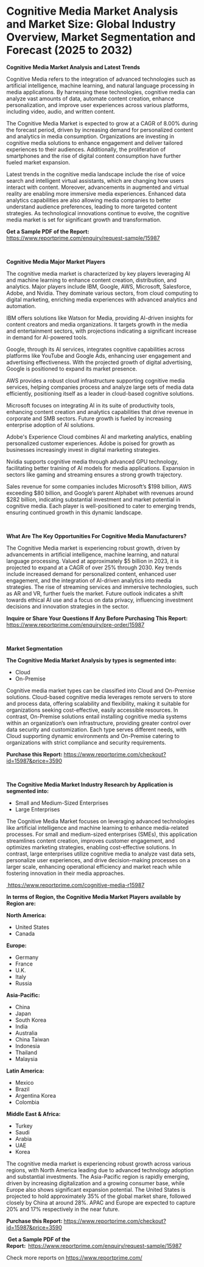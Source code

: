 <p><h1>Cognitive Media Market Analysis and Market Size: Global Industry Overview, Market Segmentation and Forecast (2025 to 2032)</h1></p><p><strong>Cognitive Media Market Analysis and Latest Trends</strong></p>
<p><p>Cognitive Media refers to the integration of advanced technologies such as artificial intelligence, machine learning, and natural language processing in media applications. By harnessing these technologies, cognitive media can analyze vast amounts of data, automate content creation, enhance personalization, and improve user experiences across various platforms, including video, audio, and written content.</p><p>The Cognitive Media Market is expected to grow at a CAGR of 8.00% during the forecast period, driven by increasing demand for personalized content and analytics in media consumption. Organizations are investing in cognitive media solutions to enhance engagement and deliver tailored experiences to their audiences. Additionally, the proliferation of smartphones and the rise of digital content consumption have further fueled market expansion.</p><p>Latest trends in the cognitive media landscape include the rise of voice search and intelligent virtual assistants, which are changing how users interact with content. Moreover, advancements in augmented and virtual reality are enabling more immersive media experiences. Enhanced data analytics capabilities are also allowing media companies to better understand audience preferences, leading to more targeted content strategies. As technological innovations continue to evolve, the cognitive media market is set for significant growth and transformation.</p></p>
<p><strong>Get a Sample PDF of the Report:&nbsp;</strong> <a href="https://www.reportprime.com/enquiry/request-sample/15987?utm_campaign=2803&utm_medium=2&utm_source=Github&utm_content=ia&utm_term=20032025&utm_id=cognitive-media">https://www.reportprime.com/enquiry/request-sample/15987</a></p>
<p>&nbsp;</p>
<p><strong>Cognitive Media Major Market Players</strong></p>
<p><p>The cognitive media market is characterized by key players leveraging AI and machine learning to enhance content creation, distribution, and analytics. Major players include IBM, Google, AWS, Microsoft, Salesforce, Adobe, and Nvidia. They dominate various sectors, from cloud computing to digital marketing, enriching media experiences with advanced analytics and automation.</p><p>IBM offers solutions like Watson for Media, providing AI-driven insights for content creators and media organizations. It targets growth in the media and entertainment sectors, with projections indicating a significant increase in demand for AI-powered tools.</p><p>Google, through its AI services, integrates cognitive capabilities across platforms like YouTube and Google Ads, enhancing user engagement and advertising effectiveness. With the projected growth of digital advertising, Google is positioned to expand its market presence.</p><p>AWS provides a robust cloud infrastructure supporting cognitive media services, helping companies process and analyze large sets of media data efficiently, positioning itself as a leader in cloud-based cognitive solutions.</p><p>Microsoft focuses on integrating AI in its suite of productivity tools, enhancing content creation and analytics capabilities that drive revenue in corporate and SMB sectors. Future growth is fueled by increasing enterprise adoption of AI solutions.</p><p>Adobe's Experience Cloud combines AI and marketing analytics, enabling personalized customer experiences. Adobe is poised for growth as businesses increasingly invest in digital marketing strategies.</p><p>Nvidia supports cognitive media through advanced GPU technology, facilitating better training of AI models for media applications. Expansion in sectors like gaming and streaming ensures a strong growth trajectory.</p><p>Sales revenue for some companies includes Microsoft’s $198 billion, AWS exceeding $80 billion, and Google’s parent Alphabet with revenues around $282 billion, indicating substantial investment and market potential in cognitive media. Each player is well-positioned to cater to emerging trends, ensuring continued growth in this dynamic landscape.</p></p>
<p>&nbsp;</p>
<p><strong>What Are The Key Opportunities For Cognitive Media Manufacturers?</strong></p>
<p><p>The Cognitive Media market is experiencing robust growth, driven by advancements in artificial intelligence, machine learning, and natural language processing. Valued at approximately $5 billion in 2023, it is projected to expand at a CAGR of over 25% through 2030. Key trends include increased demand for personalized content, enhanced user engagement, and the integration of AI-driven analytics into media strategies. The rise of streaming services and immersive technologies, such as AR and VR, further fuels the market. Future outlook indicates a shift towards ethical AI use and a focus on data privacy, influencing investment decisions and innovation strategies in the sector.</p></p>
<p><strong>Inquire or Share Your Questions If Any Before Purchasing This Report:</strong> <a href="https://www.reportprime.com/enquiry/pre-order/15987?utm_campaign=2803&utm_medium=2&utm_source=Github&utm_content=ia&utm_term=20032025&utm_id=cognitive-media">https://www.reportprime.com/enquiry/pre-order/15987</a></p>
<p>&nbsp;</p>
<p><strong>Market Segmentation</strong></p>
<p><strong>The Cognitive Media Market Analysis by types is segmented into:</strong></p>
<p><ul><li>Cloud</li><li>On-Premise</li></ul></p>
<p><p>Cognitive media market types can be classified into Cloud and On-Premise solutions. Cloud-based cognitive media leverages remote servers to store and process data, offering scalability and flexibility, making it suitable for organizations seeking cost-effective, easily accessible resources. In contrast, On-Premise solutions entail installing cognitive media systems within an organization’s own infrastructure, providing greater control over data security and customization. Each type serves different needs, with Cloud supporting dynamic environments and On-Premise catering to organizations with strict compliance and security requirements.</p></p>
<p><strong>Purchase this Report:&nbsp;</strong><a href="https://www.reportprime.com/checkout?id=15987&price=3590&utm_campaign=2803&utm_medium=2&utm_source=Github&utm_content=ia&utm_term=20032025&utm_id=cognitive-media">https://www.reportprime.com/checkout?id=15987&price=3590</a></p>
<p>&nbsp;</p>
<p><strong>The Cognitive Media Market Industry Research by Application is segmented into:</strong></p>
<p><ul><li>Small and Medium-Sized Enterprises</li><li>Large Enterprises</li></ul></p>
<p><p>The Cognitive Media Market focuses on leveraging advanced technologies like artificial intelligence and machine learning to enhance media-related processes. For small and medium-sized enterprises (SMEs), this application streamlines content creation, improves customer engagement, and optimizes marketing strategies, enabling cost-effective solutions. In contrast, large enterprises utilize cognitive media to analyze vast data sets, personalize user experiences, and drive decision-making processes on a larger scale, enhancing operational efficiency and market reach while fostering innovation in their media approaches.</p></p>
<p><a href="https://www.reportprime.com/cognitive-media-r15987?utm_campaign=2803&utm_medium=2&utm_source=Github&utm_content=ia&utm_term=20032025&utm_id=cognitive-media">&nbsp;https://www.reportprime.com/cognitive-media-r15987</a></p>
<p><strong>In terms of Region, the Cognitive Media Market Players available by Region are:</strong></p>
<p>
    <p> <strong> North America: </strong>
        <ul>
            <li>United States</li>
            <li>Canada</li>
        </ul>
        </p> 
    <p> <strong> Europe: </strong>
        <ul>
            <li>Germany</li>
            <li>France</li>
            <li>U.K.</li>
            <li>Italy</li>
            <li>Russia</li>
        </ul>
        </p> 
    <p> <strong> Asia-Pacific: </strong>
        <ul>
            <li>China</li>
            <li>Japan</li>
            <li>South Korea</li>
            <li>India</li>
            <li>Australia</li>
            <li>China Taiwan</li>
            <li>Indonesia</li>
            <li>Thailand</li>
            <li>Malaysia</li>
        </ul>
        </p> 
    <p> <strong> Latin America: </strong>
        <ul>
            <li>Mexico</li>
            <li>Brazil</li>
            <li>Argentina Korea</li>
            <li>Colombia</li>
        </ul>
        </p> 
    <p> <strong> Middle East & Africa: </strong>
        <ul>
            <li>Turkey</li>
            <li>Saudi</li>
            <li>Arabia</li>
            <li>UAE</li>
            <li>Korea</li>
        </ul>
    </p>
    </p>
<p><p>The cognitive media market is experiencing robust growth across various regions, with North America leading due to advanced technology adoption and substantial investments. The Asia-Pacific region is rapidly emerging, driven by increasing digitalization and a growing consumer base, while Europe also shows significant expansion potential. The United States is projected to hold approximately 35% of the global market share, followed closely by China at around 28%. APAC and Europe are expected to capture 20% and 17% respectively in the near future.</p></p>
<p><strong>Purchase this Report: </strong><a href="https://www.reportprime.com/checkout?id=15987&price=3590&utm_campaign=2803&utm_medium=2&utm_source=Github&utm_content=ia&utm_term=20032025&utm_id=cognitive-media">https://www.reportprime.com/checkout?id=15987&price=3590</a></p>
<p>&nbsp;<strong>Get a Sample PDF of the Report:&nbsp;&nbsp;</strong><a href="https://www.reportprime.com/enquiry/request-sample/15987?utm_campaign=2803&utm_medium=2&utm_source=Github&utm_content=ia&utm_term=20032025&utm_id=cognitive-media">https://www.reportprime.com/enquiry/request-sample/15987</a></p>
<p><strong></strong></p>
<p>Check more reports on <a href="https://www.reportprime.com/?utm_campaign=2803&utm_medium=2&utm_source=Github&utm_content=ia&utm_term=20032025&utm_id=cognitive-media">https://www.reportprime.com/</a></p>
